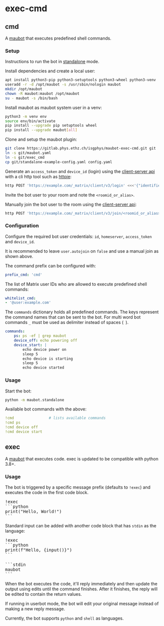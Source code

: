 # exec-cmd

## cmd

A [maubot](https://github.com/maubot/maubot) that executes predefined shell commands.

### Setup

Instructions to run the bot in [standalone](https://docs.mau.fi/maubot/usage/standalone.html) mode.

Install dependencies and create a local user:

```bash
apt install python3-pip python3-setuptools python3-wheel python3-venv
useradd -r -d /opt/maubot -s /usr/sbin/nologin maubot
mkdir /opt/maubot
chown -R maubot:maubot /opt/maubot
su - maubot -s /bin/bash
```

Install maubot as maubot system user in a venv:

```bash
python3 -m venv env
source env/bin/activate
pip install --upgrade pip setuptools wheel
pip install --upgrade maubot[all]
```

Clone and setup the maubot plugin:

```bash
git clone https://gitlab.phys.ethz.ch/isgphys/maubot-exec-cmd.git git
ln -s git/maubot.yaml
ln -s git/exec_cmd
cp git/standalone-example-config.yaml config.yaml
```

Generate an `access_token` and `device_id` (login) using the
[client-server api](https://spec.matrix.org/latest/client-server-api/#post_matrixclientv3login)
with a cli http tool such as [httpie](https://httpie.io/):

```bash
http POST 'https://example.com/_matrix/client/v3/login' <<<'{"identifier":{"type":"m.id.user","user":"botusername"},"initial_device_display_name":"Standalone Bot","password":"ilovebananas","type":"m.login.password"}'
```

Invite the bot user to your room and note the `<roomid_or_alias>`.

Manually join the bot user to the room using the
[client-server api](https://spec.matrix.org/latest/client-server-api/#post_matrixclientv3joinroomidoralias):

```bash
http POST 'https://example.com/_matrix/client/v3/join/<roomid_or_alias>' Authorization:"Bearer <access_token>"
```

### Configuration

Configure the required bot user credentials: `id`, `homeserver`, `access_token` and `device_id`.

It is recommended to leave `user.autojoin` on `false` and use a manual join as shown above.

The command prefix can be configured with:

```yaml
prefix_cmd: 'cmd'
```

The list of Matrix user IDs who are allowed to execute predefined shell commands:

```yaml
whitelist_cmd:
- '@user:example.com'
```

The `commands` dictionary holds all predefined commands.
The keys represent the command names that can be sent to the bot.
For multi word bot commands `_` must be used as delimiter instead of spaces (` `).

```yaml
commands:
    ps: ps -ef | grep maubot
    device_off: echo powering off
    device_start: |
        echo device power on
        sleep 5
        echo device is starting
        sleep 5
        echo device started
```

### Usage

Start the bot:

```bash
python -m maubot.standalone
```

Available bot commands with the above:

```yaml
!cmd                # lists available commands
!cmd ps
!cmd device off
!cmd device start
```


## exec
A [maubot](https://github.com/maubot/maubot) that executes code.
exec is updated to be compatible with python 3.8+.

### Usage
The bot is triggered by a specific message prefix (defaults to `!exec`) and
executes the code in the first code block.

<pre>
!exec
```python
print("Hello, World!")
```
</pre>

Standard input can be added with another code block that has `stdin` as the
language:

<pre>
!exec
```python
print(f"Hello, {input()}")
```

```stdin
maubot
```
</pre>

When the bot executes the code, it'll reply immediately and then update the
output using edits until the command finishes. After it finishes, the reply
will be edited to contain the return values.

If running in userbot mode, the bot will edit your original message instead of
making a new reply message.

Currently, the bot supports `python` and `shell` as languages.
